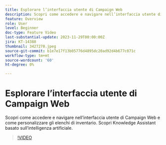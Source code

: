 ```yaml
---
title: Esplorare l’interfaccia utente di Campaign Web
description: Scopri come accedere e navigare nell’interfaccia utente di Campaign Web e come personalizzare gli elenchi di inventario. Scopri Knowledge Assistant basato sull’intelligenza artificiale.
feature: Overview
role: User
level: Beginner
doc-type: Feature Video
last-substantial-update: 2023-11-29T00:00:00Z
jira: KT-14388
thumbnail: 3427278.jpeg
source-git-commit: b1e7e17f13b05776d4895dc20ad92d4b677c071c
workflow-type: tm+mt
source-wordcount: '60'
ht-degree: 0%

---
```



# Esplorare l’interfaccia utente di Campaign Web

Scopri come accedere e navigare nell’interfaccia utente di Campaign Web e come personalizzare gli elenchi di inventario. Scopri Knowledge Assistant basato sull’intelligenza artificiale.

>[!VIDEO](https://video.tv.adobe.com/v/3427278/?learn=on)
